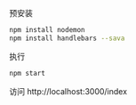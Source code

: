 预安装

```BASH
npm install nodemon
npm install handlebars --sava
```

执行

```bash
npm start
```

访问  http://localhost:3000/index 


